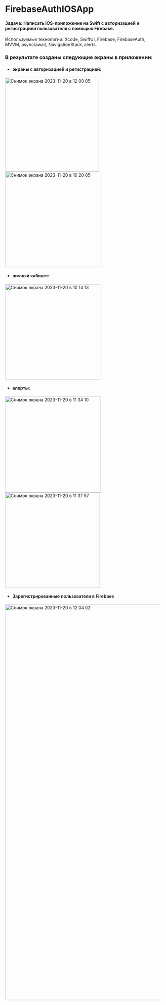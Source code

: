 # FirebaseAuthIOSApp

#### Задача: Написать IOS-приложение на Swift с авторизацией и регистрацией пользователя с помощью Firebase.

Используемые технологии: Xcode, SwiftUI, Firebase, FirebaseAuth, MVVM, async/await, NavigationStack, alerts.

### В результате созданы следующие экраны в приложении:

* #### экраны с авторизацией и регистрацией:
<img width="304" alt="Снимок экрана 2023-11-20 в 12 00 05" src="https://github.com/Elena01001/FirebaseAuthIOSApp/assets/98683741/4e5f9609-fbb3-4ba0-ae7f-935ca8921303">
<img width="308" alt="Снимок экрана 2023-11-20 в 10 20 05" src="https://github.com/Elena01001/FirebaseAuthIOSApp/assets/98683741/c1e41418-d269-4c94-bcce-524ef291272b">

* #### личный кабинет:
<img width="308" alt="Снимок экрана 2023-11-20 в 10 14 13" src="https://github.com/Elena01001/FirebaseAuthIOSApp/assets/98683741/f5fcdd27-bca1-4c38-9ebc-ba562c34e850">

* #### алерты:
<img width="310" alt="Снимок экрана 2023-11-20 в 11 34 10" src="https://github.com/Elena01001/FirebaseAuthIOSApp/assets/98683741/73724e06-46fc-4417-ace9-370b50a5aa0a">
<img width="307" alt="Снимок экрана 2023-11-20 в 11 37 57" src="https://github.com/Elena01001/FirebaseAuthIOSApp/assets/98683741/78aaa9c7-7343-4549-b901-01bb485d4e5b">

* #### Зарегистрированные пользователи в Firebase
<img width="1279" alt="Снимок экрана 2023-11-20 в 12 04 02" src="https://github.com/Elena01001/FirebaseAuthIOSApp/assets/98683741/8c53603a-b881-4ba6-ad5c-48df9151f422">






